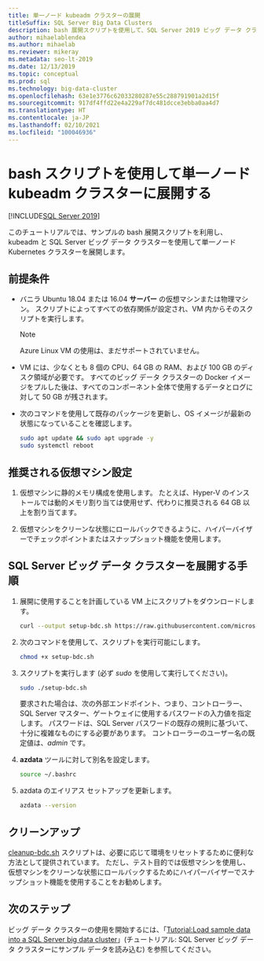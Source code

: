 ```yaml
---
title: 単一ノード kubeadm クラスターの展開
titleSuffix: SQL Server Big Data Clusters
description: bash 展開スクリプトを使用して、SQL Server 2019 ビッグ データ クラスターを単一ノード kubeadm クラスターに展開します。
author: mihaelablendea
ms.author: mihaelab
ms.reviewer: mikeray
ms.metadata: seo-lt-2019
ms.date: 12/13/2019
ms.topic: conceptual
ms.prod: sql
ms.technology: big-data-cluster
ms.openlocfilehash: 63e1e3776c62033280287e55c288791901a2d15f
ms.sourcegitcommit: 917df4ffd22e4a229af7dc481dcce3ebba0aa4d7
ms.translationtype: HT
ms.contentlocale: ja-JP
ms.lasthandoff: 02/10/2021
ms.locfileid: "100046936"
---
```

# <a name="deploy-with-a-bash-script-to-a-single-node-kubeadm-cluster"></a>bash スクリプトを使用して単一ノード kubeadm クラスターに展開する

[!INCLUDE[SQL Server 2019](../includes/applies-to-version/sqlserver2019.md)]

このチュートリアルでは、サンプルの bash 展開スクリプトを利用し、kubeadm と SQL Server ビッグ データ クラスターを使用して単一ノード Kubernetes クラスターを展開します。

## <a name="prerequisites"></a>前提条件

- バニラ Ubuntu 18.04 または 16.04 **サーバー** の仮想マシンまたは物理マシン。 スクリプトによってすべての依存関係が設定され、VM 内からそのスクリプトを実行します。

  > [!NOTE]
  > Azure Linux VM の使用は、まだサポートされていません。

- VM には、少なくとも 8 個の CPU、64 GB の RAM、および 100 GB のディスク領域が必要です。 すべてのビッグ データ クラスターの Docker イメージをプルした後は、すべてのコンポーネント全体で使用するデータとログに対して 50 GB が残されます。

- 次のコマンドを使用して既存のパッケージを更新し、OS イメージが最新の状態になっていることを確認します。

   ``` bash
   sudo apt update && sudo apt upgrade -y
   sudo systemctl reboot
   ```

## <a name="recommended-virtual-machine-settings"></a>推奨される仮想マシン設定

1. 仮想マシンに静的メモリ構成を使用します。 たとえば、Hyper-V のインストールでは動的メモリ割り当ては使用せず、代わりに推奨される 64 GB 以上を割り当てます。

1. 仮想マシンをクリーンな状態にロールバックできるように、ハイパーバイザーでチェックポイントまたはスナップショット機能を使用します。


## <a name="instructions-to-deploy-sql-server-big-data-cluster"></a>SQL Server ビッグ データ クラスターを展開する手順

1. 展開に使用することを計画している VM 上にスクリプトをダウンロードします。

   ```bash
   curl --output setup-bdc.sh https://raw.githubusercontent.com/microsoft/sql-server-samples/master/samples/features/sql-big-data-cluster/deployment/kubeadm/ubuntu-single-node-vm/setup-bdc.sh
   ```

2. 次のコマンドを使用して、スクリプトを実行可能にします。

   ```bash
   chmod +x setup-bdc.sh
   ```

3. スクリプトを実行します (必ず *sudo* を使用して実行してください)。

   ```bash
   sudo ./setup-bdc.sh
   ```

   要求された場合は、次の外部エンドポイント、つまり、コントローラー、SQL Server マスター、ゲートウェイに使用するパスワードの入力値を指定します。 パスワードは、SQL Server パスワードの既存の規則に基づいて、十分に複雑なものにする必要があります。 コントローラーのユーザー名の既定値は、*admin* です。

4. **azdata** ツールに対して別名を設定します。

   ```bash
   source ~/.bashrc
   ```

5. azdata のエイリアス セットアップを更新します。

   ```bash
   azdata --version
   ```

## <a name="cleanup"></a>クリーンアップ

[cleanup-bdc.sh](https://raw.githubusercontent.com/microsoft/sql-server-samples/master/samples/features/sql-big-data-cluster/deployment/kubeadm/ubuntu-single-node-vm/cleanup-bdc.sh) スクリプトは、必要に応じて環境をリセットするために便利な方法として提供されています。 ただし、テスト目的では仮想マシンを使用し、仮想マシンをクリーンな状態にロールバックするためにハイパーバイザーでスナップショット機能を使用することをお勧めします。

## <a name="next-steps"></a>次のステップ

ビッグ データ クラスターの使用を開始するには、「[Tutorial:Load sample data into a SQL Server big data cluster](tutorial-load-sample-data.md)」(チュートリアル: SQL Server ビッグ データ クラスターにサンプル データを読み込む) を参照してください。
